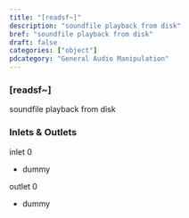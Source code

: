 ```yaml
---
title: "[readsf~]"
description: "soundfile playback from disk"
bref: "soundfile playback from disk"
draft: false
categories: ["object"]
pdcategory: "General Audio Manipulation"
---
```


### [readsf~]

soundfile playback from disk

### Inlets & Outlets

inlet 0

 - dummy

outlet 0

 - dummy
 
